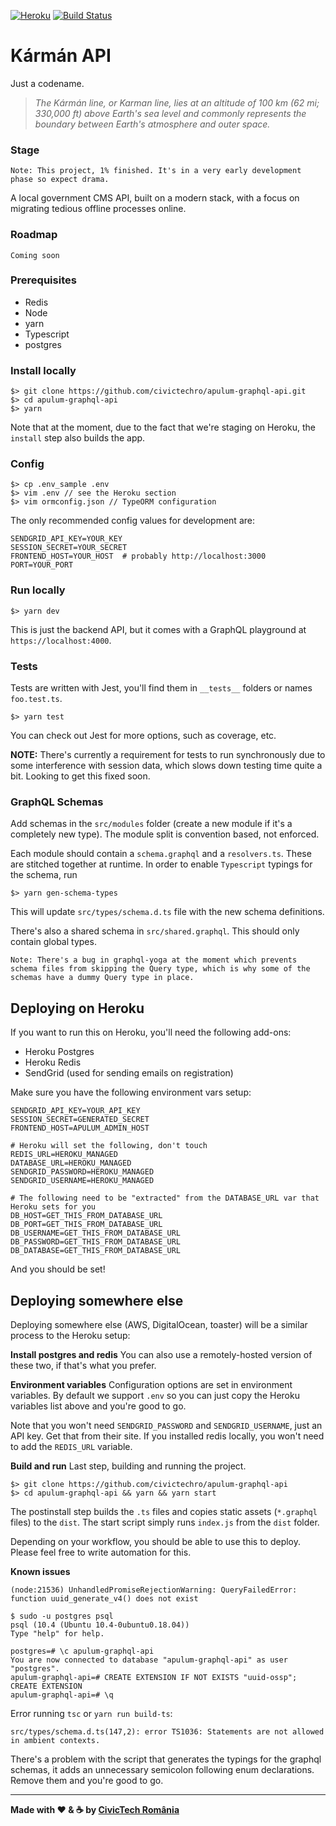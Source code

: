 [![Heroku](https://badge.glitch.me/karman-graphql-api/heroku)](https://karman-graphql-api.herokuapp.com/)
[![Build Status](https://travis-ci.com/civictechro/apulum-graphql-api.svg?branch=master)](https://travis-ci.com/civictechro/apulum-graphql-api)

# Kármán API

Just a codename.

> _The Kármán line, or Karman line, lies at an altitude of 100 km (62 mi; 330,000 ft) above Earth's sea level and commonly represents the boundary between Earth's atmosphere and outer space._

### Stage

`Note: This project, 1% finished. It's in a very early development phase so expect drama.`

A local government CMS API, built on a modern stack, with a focus on migrating tedious offline processes online. 

### Roadmap 

`Coming soon`


### Prerequisites

- Redis
- Node
- yarn
- Typescript
- postgres

### Install locally

```
$> git clone https://github.com/civictechro/apulum-graphql-api.git
$> cd apulum-graphql-api
$> yarn
```

Note that at the moment, due to the fact that we're staging on Heroku, the `install` step also builds the app.

### Config 

```
$> cp .env_sample .env 
$> vim .env // see the Heroku section
$> vim ormconfig.json // TypeORM configuration
```

The only recommended config values for development are:

```
SENDGRID_API_KEY=YOUR_KEY
SESSION_SECRET=YOUR_SECRET
FRONTEND_HOST=YOUR_HOST  # probably http://localhost:3000
PORT=YOUR_PORT
```

### Run locally

```
$> yarn dev 
```

This is just the backend API, but it comes with a GraphQL playground at `https://localhost:4000`.

### Tests

Tests are written with Jest, you'll find them in `__tests__` folders or names `foo.test.ts`.

```
$> yarn test
```

You can check out Jest for more options, such as coverage, etc. 

**NOTE:** There's currently a requirement for tests to run synchronously due to some interference with session data, which slows down testing time quite a bit. Looking to get this fixed soon.

### GraphQL Schemas

Add schemas in the `src/modules` folder (create a new module if it's a completely new type). The module split is convention based, not enforced. 

Each module should contain a `schema.graphql` and a `resolvers.ts`. These are stitched together at runtime. In order to enable `Typescript` typings for the schema, run 

```
$> yarn gen-schema-types
```

This will update `src/types/schema.d.ts` file with the new schema definitions. 

There's also a shared schema in `src/shared.graphql`. This should only contain global types. 

`Note: There's a bug in graphql-yoga at the moment which prevents schema files from skipping the Query type, which is why some of the schemas have a dummy Query type in place.`

## Deploying on Heroku

If you want to run this on Heroku, you'll need the following add-ons:
  - Heroku Postgres
  - Heroku Redis
  - SendGrid (used for sending emails on registration)

Make sure you have the following environment vars setup: 

```
SENDGRID_API_KEY=YOUR_API_KEY
SESSION_SECRET=GENERATED_SECRET
FRONTEND_HOST=APULUM_ADMIN_HOST

# Heroku will set the following, don't touch
REDIS_URL=HEROKU_MANAGED
DATABASE_URL=HEROKU_MANAGED
SENDGRID_PASSWORD=HEROKU_MANAGED
SENDGRID_USERNAME=HEROKU_MANAGED

# The following need to be "extracted" from the DATABASE_URL var that Heroku sets for you
DB_HOST=GET_THIS_FROM_DATABASE_URL
DB_PORT=GET_THIS_FROM_DATABASE_URL
DB_USERNAME=GET_THIS_FROM_DATABASE_URL
DB_PASSWORD=GET_THIS_FROM_DATABASE_URL
DB_DATABASE=GET_THIS_FROM_DATABASE_URL
```

And you should be set! 

## Deploying somewhere else

Deploying somewhere else (AWS, DigitalOcean, toaster) will be a similar process to the Heroku setup:


**Install postgres and redis**
You can also use a remotely-hosted version of these two, if that's what you prefer.

**Environment variables**
Configuration options are set in environment variables. By default we support `.env` so you can just copy the Heroku variables list above and you're good to go.

Note that you won't need `SENDGRID_PASSWORD` and `SENDGRID_USERNAME`, just an API key. Get that from their site. If you installed redis locally, you won't need to add the `REDIS_URL` variable.

**Build and run**
Last step, building and running the project. 

```
$> git clone https://github.com/civictechro/apulum-graphql-api
$> cd apulum-graphql-api && yarn && yarn start
```

The postinstall step builds the `.ts` files and copies static assets (`*.graphql` files) to the `dist`. The start script simply runs `index.js` from the `dist` folder.

Depending on your workflow, you should be able to use this to deploy. Please feel free to write automation for this. 

**Known issues**
```
(node:21536) UnhandledPromiseRejectionWarning: QueryFailedError: function uuid_generate_v4() does not exist

$ sudo -u postgres psql
psql (10.4 (Ubuntu 10.4-0ubuntu0.18.04))
Type "help" for help.

postgres=# \c apulum-graphql-api
You are now connected to database "apulum-graphql-api" as user "postgres".
apulum-graphql-api=# CREATE EXTENSION IF NOT EXISTS "uuid-ossp";
CREATE EXTENSION
apulum-graphql-api=# \q
```

Error running `tsc` or `yarn run build-ts`:

```
src/types/schema.d.ts(147,2): error TS1036: Statements are not allowed in ambient contexts.
```

There's a problem with the script that generates the typings for the graphql schemas, it adds an unnecessary semicolon following enum declarations. Remove them and you're good to go.

----------

**Made with :heart: & :coffee: by [CivicTech România](https://civictech.ro/)**
